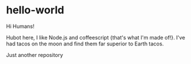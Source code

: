 # hello-world

Hi Humans!

Hubot here, I like Node.js and coffeescript {that's what I'm made of!}.
I've had tacos on the moon and find them far superior to Earth tacos.

Just another repository
